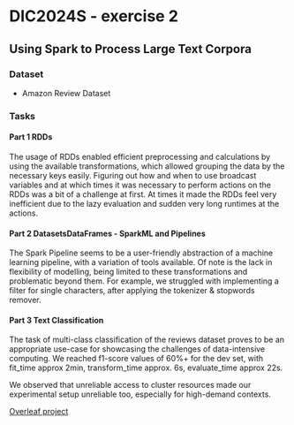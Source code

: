 # DIC2024S - exercise 2

## Using Spark to Process Large Text Corpora

### Dataset
- Amazon Review Dataset

### Tasks

#### Part 1 RDDs
The usage of RDDs enabled efficient preprocessing and calculations by using the available transformations, which allowed grouping the data by the necessary keys easily. Figuring out
how and when to use broadcast variables and at which times it was necessary to perform actions on the RDDs was a bit of a challenge at first. At times it made the RDDs feel very
inefficient due to the lazy evaluation and sudden very long runtimes at the actions. 


#### Part 2 DatasetsDataFrames - SparkML and Pipelines
The Spark Pipeline seems to be a user-friendly abstraction of a machine learning pipeline, with a variation of tools available. Of note is the lack in flexibility of modelling, being limited
to these transformations and problematic beyond them. For example, we struggled with implementing a filter for single characters, after applying the tokenizer & stopwords remover.


#### Part 3 Text Classification
The task of multi-class classification of the reviews dataset proves to be an appropriate use-case for showcasing the challenges of data-intensive computing. We reached f1-score values of
60%+ for the dev set, with fit_time approx 2min, transform_time approx. 6s, evaluate_time approx 22s.



We observed that unreliable access to cluster resources made our experimental setup unreliable too, especially for high-demand contexts.

[Overleaf project](httpswww.overleaf.com2915981151zzqyhfznckzc#dcbaeb)
	
